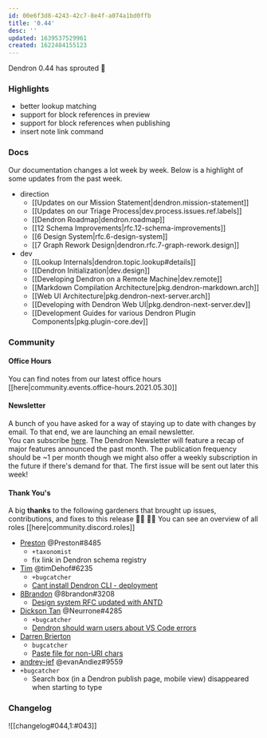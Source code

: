 ```yaml
---
id: 00e6f3d8-4243-42c7-8e4f-a074a1bd0ffb
title: '0.44'
desc: ''
updated: 1639537529961
created: 1622484155123
---
```

Dendron 0.44 has sprouted  🌱

### Highlights

- better lookup matching
- support for block references in preview 
- support for block references when publishing
- insert note link command

### Docs

Our documentation changes a lot week by week. Below is a highlight of some updates from the past week.

- direction
  - [[Updates on our Mission Statement|dendron.mission-statement]]
  - [[Updates on our Triage Process|dev.process.issues.ref.labels]]
  - [[Dendron Roadmap|dendron.roadmap]]
  - [[12 Schema Improvements|rfc.12-schema-improvements]]
  - [[6 Design System|rfc.6-design-system]]
  - [[7 Graph Rework Design|dendron.rfc.7-graph-rework.design]]
- dev
    - [[Lookup Internals|dendron.topic.lookup#details]]
    - [[Dendron Initialization|dev.design]]
    - [[Developing Dendron on a Remote Machine|dev.remote]]
    - [[Markdown Compilation Architecture|pkg.dendron-markdown.arch]]
    - [[Web UI Architecture|pkg.dendron-next-server.arch]]
    - [[Developing with Dendron Web UI|pkg.dendron-next-server.dev]]
    - [[Development Guides for various Dendron Plugin Components|pkg.plugin-core.dev]]


### Community

#### Office Hours

You can find notes from our latest office hours [[here|community.events.office-hours.2021.05.30]]

#### Newsletter

A bunch of you have asked for a way of staying up to date with changes by email. To that end, we are launching an email newsletter.  
You can subscribe [here](https://link.dendron.so/newsletter). The Dendron Newsletter will feature a recap of major features announced the past month. 
The publication frequency should be ~1 per month though we might also offer a weekly subscription in the future if there's demand for that. The first issue will be sent out later this week!

#### Thank You's

A big **thanks** to the following gardeners that brought up issues, contributions, and fixes to this release :man_farmer: :woman_farmer: 
You can see an overview of all roles [[here|community.discord.roles]]

- [Preston](https://github.com/LiminalCrab) @Preston#8485 
  - `+taxonomist`
  - fix link in Dendron schema registry
- [Tim](https://github.com/timDeHof) @timDehof#6235
  - `+bugcatcher`
  - [Cant install Dendron CLI - deployment](https://github.com/dendronhq/dendron/issues/776)
- [8Brandon](https://github.com/8brandon) @8brandon#3208
  - [Design system RFC updated with ANTD](https://github.com/dendronhq/dendron-site/pull/101)
- [Dickson Tan](https://github.com/Neurrone) @Neurrone#4285
  - `+bugcatcher`
  - [Dendron should warn users about VS Code errors](https://github.com/dendronhq/dendron/issues/772)
- [Darren Brierton](https://github.com/ddbrierton)
  - `bugcatcher`
  - [Paste file for non-URI chars](https://github.com/dendronhq/dendron/issues/765)
- [andrey-jef](https://github.com/andrey-jef) @evanAndiez#9559
- `+bugcatcher`
  - Search box (in a Dendron publish page, mobile view) disappeared when starting to type 

### Changelog

![[changelog#044,1:#043]]

